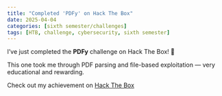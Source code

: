 ```yaml
---
title: "Completed 'PDFy' on Hack The Box"
date: 2025-04-04
categories: [sixth semester/challenges]
tags: [HTB, challenge, cybersecurity, sixth semester]
---
```


I’ve just completed the **PDFy** challenge on Hack The Box! 📄

This one took me through PDF parsing and file-based exploitation — very educational and rewarding.

Check out my achievement on [Hack The Box](https://www.hackthebox.com/achievement/challenge/1242702/637)
